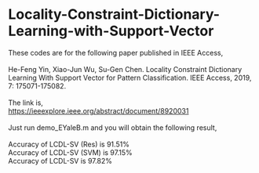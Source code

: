 # Locality-Constraint-Dictionary-Learning-with-Support-Vector
These codes are for the following paper published in IEEE Access,<br>
<br>
He-Feng Yin, Xiao-Jun Wu, Su-Gen Chen. Locality Constraint Dictionary Learning With Support Vector for Pattern Classification. IEEE Access, 2019, 7: 175071-175082.<br>
<br>
The link is,
<br>
https://ieeexplore.ieee.org/abstract/document/8920031<br>
<br>
Just run demo_EYaleB.m and you will obtain the following result,<br>
<br>
Accuracy of LCDL-SV (Res) is 91.51%<br>
Accuracy of LCDL-SV (SVM) is 97.15%<br>
Accuracy of LCDL-SV is 97.82%<br>
